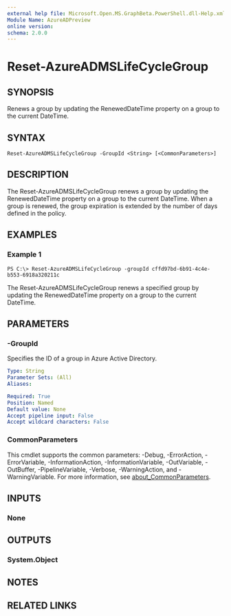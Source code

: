 ```yaml
---
external help file: Microsoft.Open.MS.GraphBeta.PowerShell.dll-Help.xml
Module Name: AzureADPreview
online version:
schema: 2.0.0
---
```


# Reset-AzureADMSLifeCycleGroup

## SYNOPSIS
Renews a group by updating the RenewedDateTime property on a group to the current DateTime.

## SYNTAX

```
Reset-AzureADMSLifeCycleGroup -GroupId <String> [<CommonParameters>]
```

## DESCRIPTION
The Reset-AzureADMSLifeCycleGroup renews a group by updating the RenewedDateTime property on a group to the current DateTime. When a group is renewed, the group expiration is extended by the number of days defined in the policy.

## EXAMPLES

### Example 1
```
PS C:\> Reset-AzureADMSLifeCycleGroup -groupId cffd97bd-6b91-4c4e-b553-6918a320211c
```

The Reset-AzureADMSLifeCycleGroup renews a specified group by updating the RenewedDateTime property on a group to the current DateTime.

## PARAMETERS

### -GroupId
Specifies the ID of a group in Azure Active Directory.

```yaml
Type: String
Parameter Sets: (All)
Aliases:

Required: True
Position: Named
Default value: None
Accept pipeline input: False
Accept wildcard characters: False
```

### CommonParameters
This cmdlet supports the common parameters: -Debug, -ErrorAction, -ErrorVariable, -InformationAction, -InformationVariable, -OutVariable, -OutBuffer, -PipelineVariable, -Verbose, -WarningAction, and -WarningVariable. For more information, see [about_CommonParameters](https://go.microsoft.com/fwlink/?LinkID=113216).

## INPUTS

### None

## OUTPUTS

### System.Object

## NOTES

## RELATED LINKS
